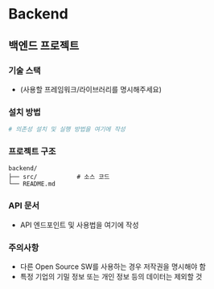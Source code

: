# Backend

## 백엔드 프로젝트

### 기술 스택
- (사용할 프레임워크/라이브러리를 명시해주세요)

### 설치 방법
```bash
# 의존성 설치 및 실행 방법을 여기에 작성
```

### 프로젝트 구조
```
backend/
├── src/           # 소스 코드
└── README.md
```

### API 문서
- API 엔드포인트 및 사용법을 여기에 작성

### 주의사항
- 다른 Open Source SW를 사용하는 경우 저작권을 명시해야 함
- 특정 기업의 기밀 정보 또는 개인 정보 등의 데이터는 제외할 것

